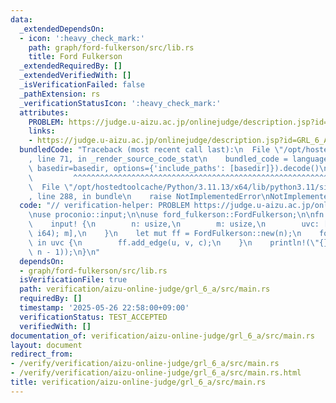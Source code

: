 ```yaml
---
data:
  _extendedDependsOn:
  - icon: ':heavy_check_mark:'
    path: graph/ford-fulkerson/src/lib.rs
    title: Ford Fulkerson
  _extendedRequiredBy: []
  _extendedVerifiedWith: []
  _isVerificationFailed: false
  _pathExtension: rs
  _verificationStatusIcon: ':heavy_check_mark:'
  attributes:
    PROBLEM: https://judge.u-aizu.ac.jp/onlinejudge/description.jsp?id=GRL_6_A
    links:
    - https://judge.u-aizu.ac.jp/onlinejudge/description.jsp?id=GRL_6_A
  bundledCode: "Traceback (most recent call last):\n  File \"/opt/hostedtoolcache/Python/3.11.13/x64/lib/python3.11/site-packages/onlinejudge_verify/documentation/build.py\"\
    , line 71, in _render_source_code_stat\n    bundled_code = language.bundle(stat.path,\
    \ basedir=basedir, options={'include_paths': [basedir]}).decode()\n          \
    \         ^^^^^^^^^^^^^^^^^^^^^^^^^^^^^^^^^^^^^^^^^^^^^^^^^^^^^^^^^^^^^^^^^^^^^^^^^^^^^^^^^\n\
    \  File \"/opt/hostedtoolcache/Python/3.11.13/x64/lib/python3.11/site-packages/onlinejudge_verify/languages/rust.py\"\
    , line 288, in bundle\n    raise NotImplementedError\nNotImplementedError\n"
  code: "// verification-helper: PROBLEM https://judge.u-aizu.ac.jp/onlinejudge/description.jsp?id=GRL_6_A\n\
    \nuse proconio::input;\n\nuse ford_fulkerson::FordFulkerson;\n\nfn main() {\n\
    \    input! {\n        n: usize,\n        m: usize,\n        uvc: [(usize, usize,\
    \ i64); m],\n    }\n    let mut ff = FordFulkerson::new(n);\n    for (u, v, c)\
    \ in uvc {\n        ff.add_edge(u, v, c);\n    }\n    println!(\"{}\", ff.flow(0,\
    \ n - 1));\n}\n"
  dependsOn:
  - graph/ford-fulkerson/src/lib.rs
  isVerificationFile: true
  path: verification/aizu-online-judge/grl_6_a/src/main.rs
  requiredBy: []
  timestamp: '2025-05-26 22:58:00+09:00'
  verificationStatus: TEST_ACCEPTED
  verifiedWith: []
documentation_of: verification/aizu-online-judge/grl_6_a/src/main.rs
layout: document
redirect_from:
- /verify/verification/aizu-online-judge/grl_6_a/src/main.rs
- /verify/verification/aizu-online-judge/grl_6_a/src/main.rs.html
title: verification/aizu-online-judge/grl_6_a/src/main.rs
---
```


